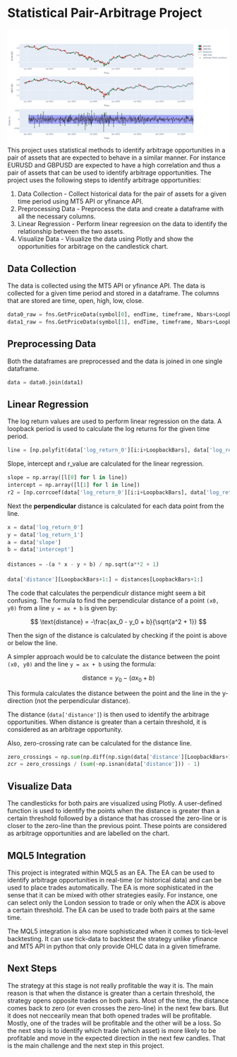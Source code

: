 # Statistical Pair-Arbitrage Project
![a](docs/pair_arbitrage.png)
This project uses statistical methods to identify arbitrage opportunities in a pair of assets that are expected to behave in a similar manner. For instance EURUSD and GBPUSD are expected to have a high correlation and thus a pair of assets that can be used to identify arbitrage opportunities. The project uses the following steps to identify arbitrage opportunities:
1. Data Collection - Collect historical data for the pair of assets for a given time period using MT5 API or yfinance API.
2. Preprocessing Data - Preprocess the data and create a dataframe with all the necessary columns.
3. Linear Regression - Perform linear regreesion on the data to identify the relationship between the two assets.
4. Visualize Data - Visualize the data using Plotly and show the opportunities for arbitrage on the candlestick chart.

## Data Collection
The data is collected using the MT5 API or yfinance API. The data is collected for a given time period and stored in a dataframe. The columns that are stored are time, open, high, low, close.
```python
data0_raw = fns.GetPriceData(symbol[0], endTime, timeframe, Nbars+LoopbackBars)
data1_raw = fns.GetPriceData(symbol[1], endTime, timeframe, Nbars+LoopbackBars)
```

## Preprocessing Data
Both the dataframes are preprocessed and the data is joined in one single dataframe. 
```python
data = data0.join(data1)
```

## Linear Regression
The log return values are used to perform linear regression on the data. A loopback period is used to calculate the log returns for the given time period.
```python
line = [np.polyfit(data['log_return_0'][i:i+LoopbackBars], data['log_return_1'][i:i+LoopbackBars], 1) for i in range(1,Nbars)]
```
Slope, intercept and r_value are calculated for the linear regression.
```python
slope = np.array([l[0] for l in line])
intercept = np.array([l[1] for l in line])
r2 = [np.corrcoef(data['log_return_0'][i:i+LoopbackBars], data['log_return_1'][i:i+LoopbackBars])[0, 1] ** 2 for i in range(1,Nbars)]
```
Next the **perpendicular** distance is calculated for each data point from the line.
```python
x = data['log_return_0']
y = data['log_return_1']
a = data['slope']
b = data['intercept']

distances = -(a * x - y + b) / np.sqrt(a**2 + 1)

data['distance'][LoopbackBars+1:] = distances[LoopbackBars+1:]
```
The code that calculates the perpendiculr distance might seem a bit confusing. The formula to find the perpendicular distance of a point `(x0, y0)` from a line `y = ax + b` is given by:

$$
\text{distance} = -\frac{ax_0 - y_0 + b}{\sqrt{a^2 + 1}}
$$

Then the sign of the distance is calculated by checking if the point is above or below the line. 

A simpler approach would be to calculate the distance between the point `(x0, y0)` and the line `y = ax + b` using the formula:

$$
\text{distance} = y_0 - (ax_0 + b)
$$

This formula calculates the distance between the point and the line in the y-direction (not the perpendicular distance). 

The distance (`data['distance']`) is then used to identify the arbitrage opportunities. When distance is greater than a certain threshold, it is considered as an arbitrage opportunity.

Also, zero-crossing rate can be calculated for the distance line.
```python
zero_crossings = np.sum(np.diff(np.sign(data['distance'][LoopbackBars+1:])) != 0)
zcr = zero_crossings / (sum(~np.isnan(data['distance'])) - 1) 
```

## Visualize Data
The candlesticks for both pairs are visualized using Plotly. A user-defined function is used to identify the points when the distance is greater than a certain threshold followed by a distance that has crossed the zero-line or is closer to the zero-line than the previous point. These points are considered as arbitrage opportunities and are labelled on the chart.

## MQL5 Integration
This project is integrated within MQL5 as an EA. The EA can be used to identify arbitrage opportunities in real-time (or historical data) and can be used to place trades automatically. The EA is more sophisticated in the sense that it can be mixed with other strategies easily. For instance, one can select only the London session to trade or only when the ADX is above a certain threshold. The EA can be used to trade both pairs at the same time. 

The MQL5 integration is also more sophisticated when it comes to tick-level backtesting. It can use tick-data to backtest the strategy unlike yfinance and MT5 API in python that only provide OHLC data in a given timeframe. 

## Next Steps
The strategy at this stage is not really profitable the way it is. The main reason is that when the distance is greater than a certain threshold, the strategy opens opposite trades on both pairs. Most of the time, the distance comes back to zero (or even crosses the zero-line) in the next few bars. But it does not neccearily mean that both opened trades will be profitable. Mostly, one of the trades will be profitable and the other will be a loss. So the next step is to identify which trade (which asset) is more likely to be profitable and move in the expected direction in the next few candles. That is the main challenge and the next step in this project. 